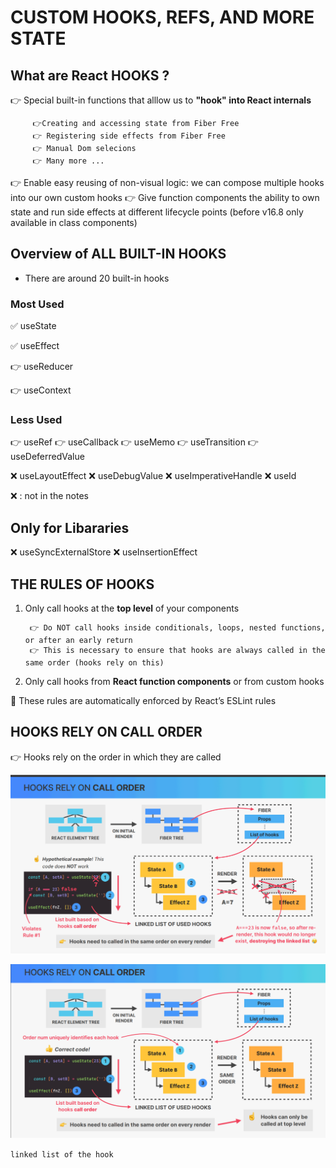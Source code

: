 # CUSTOM HOOKS, REFS, AND MORE STATE

## What are React HOOKS ? 

👉 Special built-in functions that alllow us to **"hook" into React internals**
        
         👉Creating and accessing state from Fiber Free 
         👉 Registering side effects from Fiber Free
         👉 Manual Dom selecions
         👉 Many more ...

👉 Enable easy reusing of non-visual logic: we can compose multiple hooks into 
our own custom hooks
👉  Give function components the ability to own state and run side effects at 
different lifecycle points (before v16.8 only available in class components)


## Overview of ALL **BUILT-IN HOOKS**

- There are around 20 built-in hooks


### Most Used 

✅ useState

✅ useEffect

👉  useReducer

👉  useContext


### Less Used

👉  useRef
👉  useCallback
👉  useMemo
👉  useTransition
👉  useDeferredValue

❌  useLayoutEffect
❌  useDebugValue
❌  useImperativeHandle
❌  useId

❌ : not in the notes

## Only for Libararies

❌ useSyncExternalStore
❌ useInsertionEffect


## THE **RULES** OF HOOKS 


1. Only call hooks at the **top level** of your components

        👉 Do NOT call hooks inside conditionals, loops, nested functions, or after an early return
        👉 This is necessary to ensure that hooks are always called in the same order (hooks rely on this)

2. Only call hooks from **React function components** or from custom hooks

👋 These rules are automatically enforced by React’s ESLint rules

## HOOKS RELY ON **CALL ORDER**

👉 Hooks rely on the order in which they are called

![](./hook1.png)

![](./hook2.png)

`linked list of the hook`